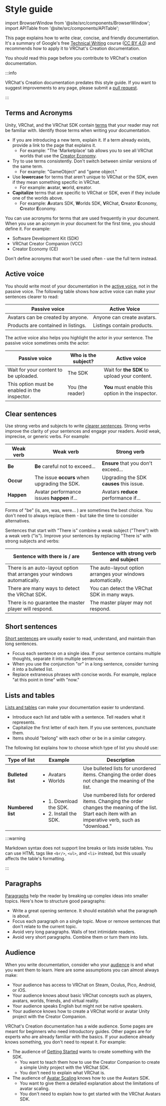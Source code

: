 # Style guide

import BrowserWindow from '@site/src/components/BrowserWindow';
import APITable from '@site/src/components/APITable';

This page explains how to write clear, concise, and friendly documentation. It's a summary of Google's free [Technical Writing](https://developers.google.com/tech-writing/overview) course ([CC BY 4.0](https://creativecommons.org/licenses/by/4.0/)) and recommends how to apply it to VRChat's Creation documentation.

You should read this page before you contribute to VRChat's creation documentation. 

:::info

VRChat's Creation documentation predates this style guide. If you want to suggest improvements to any page, please submit a [pull request](https://github.com/vrchat-community/creator-docs/pulls).

:::

## Terms and Acronyms

Unity, VRChat, and the VRChat SDK contain [terms](https://developers.google.com/tech-writing/one/words) that your reader may not be familiar with. Identify those terms when writing your documentation. 

- If you are introducing a new term, explain it. If a term already exists, provide a link to the page that explains it.
	- For example: "The 'Marketplace' tab allows you to see all VRChat worlds that use the [Creator Economy](/economy/).
- Try to use terms consistently. Don't switch between similar versions of the same term.
	- For example: "GameObject" and "game object."
- Use **lowercase** for terms that aren't unique to VRChat or the SDK, even if they mean something specific in VRChat.
	- For example: **a**vatar, **w**orld, **c**reator.
- **Capitalize** terms that are specific to VRChat or SDK, even if they include one of the worlds above.
	- For example: **A**vatars SDK, **W**orlds SDK, **V**RChat, **C**reator **E**conomy, **C**reator **E**conomy.

You can use acronyms for terms that are used frequently in your document. When you use an acronym in your document for the first time, you should define it. For example:  

- Software Development Kit (SDK)
- VRChat Creator Companion (VCC)
- Creator Economy (CE)

Don't define acronyms that won't be used often - use the full term instead.
## Active voice

You should write most of your documentation in the [active voice](https://developers.google.com/tech-writing/one/active-voice), not in the passive voice. The following table shows how active voice can make your sentences clearer to read:

| Passive voice                       | Active Voice               |
| ----------------------------------- | -------------------------- |
| Avatars can be created by anyone.   | Anyone can create avatars. |
| Products are contained in listings. | Listings contain products. |

The active voice also helps you highlight the actor in your sentence. The passive voice sometimes omits the actor:

| Passive voice                                 | Who is the subject? | Active voice                                      |
| --------------------------------------------- | ------------------- | ------------------------------------------------- |
| Wait for your content to be uploaded.         | The SDK             | Wait for **the SDK** to upload your content.      |
| This option must be enabled in the inspector. | You (the reader)    | **You** must enable this option in the inspector. |

## Clear sentences

Use strong verbs and subjects to write [clearer sentences](https://developers.google.com/tech-writing/one/clear-sentences). Strong verbs improve the clarity of your sentences and engage your readers. Avoid weak, imprecise, or generic verbs. For example:

| Weak verb  | Weak verb                                    | Strong verb                              |
| ---------- | -------------------------------------------- | ---------------------------------------- |
| **Be**     | **Be** careful not to exceed...              | **Ensure** that you don't exceed...      |
| **Occur**  | The issue **occurs** when upgrading the SDK. | Upgrading the SDK **causes** this issue. |
| **Happen** | Avatar performance issues **happen** if...   | Avatars **reduce** performance if...     |

Forms of "be" (is, are, was, were... ) are sometimes the best choice. You don't need to always replace them - but take the time to consider alternatives.

Sentences that start with "There is" combine a weak subject ("There") with a weak verb ("is"). Improve your sentences by replacing "There is" with strong subjects and verbs:

| Sentence with there is / are                                             | Sentence with strong verb and subject                       |
| ------------------------------------------------------------------------ | ----------------------------------------------------------- |
| There is an auto-layout option that arranges your windows automatically. | The auto-layout option arranges your windows automatically. |
| There are many ways to detect the VRChat SDK.                            | You can detect the VRChat SDK in many ways.                 |
| There is no guarantee the master player will respond.                    | The master player may not respond.                          |

## Short sentences

[Short sentences](https://developers.google.com/tech-writing/one/short-sentences) are usually easier to read, understand, and maintain than long sentences.

- Focus each sentence on a single idea. If your sentence contains multiple thoughts, separate it into multiple sentences.
- When you use the conjunction "or" in a long sentence, consider turning it into a bulleted list.
- Replace extraneous phrases with concise words. For example, replace "at this point in time" with "now." 

## Lists and tables

[Lists and tables](https://developers.google.com/tech-writing/one/lists-and-tables) can make your documentation easier to understand. 

- Introduce each list and table with a sentence. Tell readers what it represents.
- Capitalize the first letter of each item. If you use sentences, punctuate them.
- Items should "belong" with each other or be in a similar category.


The following list explains how to choose which type of list you should use:

| Type of list      | Example                                                            | Description                                                                                                                                                |
| ----------------- | ------------------------------------------------------------------ | ---------------------------------------------------------------------------------------------------------------------------------------------------------- |
| **Bulleted list** | <ul><li>Avatars</li><li>Worlds</li></ul>                           | Use bulleted lists for unordered items. Changing the order does not change the meaning of the list.                                                        |
| **Numbered list** | <ul><li>1. Download the SDK.</li><li>2. Install the SDK.</li></ul> | Use numbered lists for ordered items. Changing the order changes the meaning of the list.<br/>Start each item with an imperative verb, such as "download." |


:::warning

Markdown syntax does not support line breaks or lists inside tables. You can use HTML tags like `<br/>`, `<ul>`, and `<li>` instead, but this usually affects the table's formatting.

:::

## Paragraphs

[Paragraphs](https://developers.google.com/tech-writing/one/paragraphs) help the reader by breaking up complex ideas into smaller topics. Here's how to structure good paragraphs:

- Write a great opening sentence. It should establish what the paragraph is about.
- Focus each paragraph on a single topic. Move or remove sentences that don't relate to the current topic.
- Avoid very long paragraphs. Walls of text intimidate readers.
- Avoid very short paragraphs. Combine them or turn them into lists.

## Audience

When you write documentation, consider who your [audience](https://developers.google.com/tech-writing/one/audience) is and what you want them to learn. Here are some assumptions you can almost always make:

- Your audience has access to VRChat on Steam, Oculus, Pico, Android, or iOS. 
- Your audience knows about basic VRChat concepts such as players, avatars, worlds, friends, and virtual reality.
- Your audience speaks English but might not be native speakers.
- Your audience knows how to create a VRChat world or avatar Unity project with the Creator Companion.

VRChat's Creation documentation has a wide audience. Some pages are meant for beginners who need introductory guides. Other pages are for experts who are already familiar with the basics. If your audience already knows something, you don't need to repeat it. For example: 

- The audience of [Getting Started](/sdk/) wants to create something with the SDK.
	- You want to teach them how to use the Creator Companion to create a simple Unity project with the VRChat SDK.
	- You don't need to explain what VRChat is.
- The audience of [Avatar Scaling](/avatars/avatar-scaling) knows how to use the Avatars SDK.
	- You want to give them a detailed explanation about the limitations of avatar scaling.
	- You don't need to explain how to get started with the VRChat Avatars SDK.
